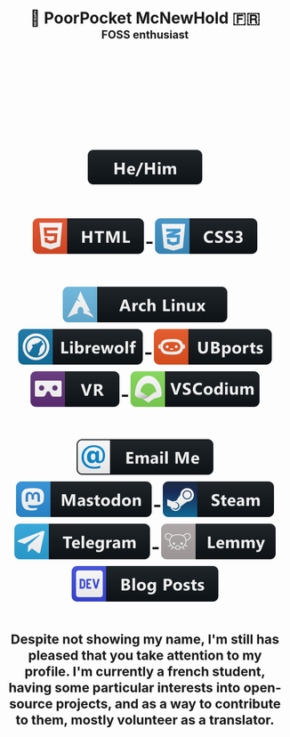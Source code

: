 <h1 align="center">🤘 PoorPocket McNewHold 🇫🇷<br />
  <sup>
    <sup>FOSS enthusiast</sup>
    <h1 align="center"><img alt=""
        src="https://mamot.fr/system/accounts/avatars/000/136/677/original/4c50d6325c41adda.gif" />
      <br />
      <p align="center">
        <a href="#">
          <img src="https://raw.githubusercontent.com/PoorPocketsMcNewHold/PoorPocketsMcNewHold/master/svg/pronouns/hehim.svg" alt="he / him" style="vertical-align:top; margin:6px 4px">
        </a>
      </p>
      <p align="center">
        <a href="#">
          <img src="https://raw.githubusercontent.com/PoorPocketsMcNewHold/PoorPocketsMcNewHold/master/svg/dev/languages/html.svg" alt="html" style="vertical-align:top; margin:6px 4px">
        </a>
        <a href="#">
          <img src="https://raw.githubusercontent.com/PoorPocketsMcNewHold/PoorPocketsMcNewHold/master/svg/dev/languages/css3.svg" alt="css3" style="vertical-align:top; margin:6px 4px">
        </a>
      </p>
      <p align="center">
        <a href="https://www.archlinux.org">
          <img src="https://raw.githubusercontent.com/PoorPocketsMcNewHold/PoorPocketsMcNewHold/master/svg/devices/archlinux.svg" alt="Arch Linux" style="vertical-align:top; margin:6px 4px">
        </a>
        <a href="https://librewolf-community.gitlab.io">
          <img src="https://raw.githubusercontent.com/PoorPocketsMcNewHold/PoorPocketsMcNewHold/master/svg/dev/misc/librewolf.svg" alt="Librewolf" style="vertical-align:top; margin:6px 4px">
        </a>
        <a href="https://wiki.pine64.org/index.php/PinePhone">
          <img src="https://raw.githubusercontent.com/PoorPocketsMcNewHold/PoorPocketsMcNewHold/master/svg/dev/misc/ubports.svg" alt="Pinephone CE UBports user"
            style="vertical-align:top; margin:6px 4px">
        </a>
        <a href="https://www.microsoft.com/en-us/windows/windows-mixed-reality">
          <img src="https://raw.githubusercontent.com/PoorPocketsMcNewHold/PoorPocketsMcNewHold/master/svg/dev/misc/vr.svg" alt="Windows Mixed Reality VR Headset" style="vertical-align:top; margin:6px 4px">
        </a>
        <a href="https://vscodium.com">
          <img src="https://raw.githubusercontent.com/PoorPocketsMcNewHold/PoorPocketsMcNewHold/master/svg/dev/tools/vscodium.svg" alt="Vscodium" style="vertical-align:top; margin:6px 4px">
        </a>
      </p>
      <p align="center">
        <a href="mailto:g.k@e.email">
          <img src="https://raw.githubusercontent.com/PoorPocketsMcNewHold/PoorPocketsMcNewHold/master/svg/social/email_me.svg" alt="Email_me" style="vertical-align:top; margin:6px 4px">
        </a>
        <a href="https://mamot.fr/@poorpocketsmcnewhold">
          <img src="https://raw.githubusercontent.com/PoorPocketsMcNewHold/PoorPocketsMcNewHold/master/svg/social/mastodon.svg" alt="Mastodon" style="vertical-align:top; margin:6px 4px">
        </a>
        <a href="https://steamcommunity.com/id/P-M_c_N_e_w_h_o_l_d/">
          <img src="https://raw.githubusercontent.com/PoorPocketsMcNewHold/PoorPocketsMcNewHold/master/svg/social/steam.svg" alt="Steam" style="vertical-align:top; margin:6px 4px">
        </a>
        <a href="https://t.me/PoorPocketsMcNewHold">
          <img src="https://raw.githubusercontent.com/PoorPocketsMcNewHold/PoorPocketsMcNewHold/master/svg/social/telegram.svg" alt="@PoorPocketsMcNewHold" style="vertical-align:top; margin:6px 4px">
        </a>
        <a href="https://dev.lemmy.ml/u/PoorPocketsMcNewHold">
          <img src="https://raw.githubusercontent.com/PoorPocketsMcNewHold/PoorPocketsMcNewHold/master/svg/social/lemmy.svg" alt="Lemmy" style="vertical-align:top; margin:6px 4px">
        </a>
        <a href="https://dev.to/poorpocketsmcnewhold">
          <img src="https://raw.githubusercontent.com/PoorPocketsMcNewHold/PoorPocketsMcNewHold/master/svg/blogs/devto.svg" alt="Dev.to" style="vertical-align:top; margin:6px 4px">
        </a>
      </p>
  </sup>
</h1>
  <p align="center">
    Despite not showing my name, I'm still has pleased that you take attention to my profile.
    I'm currently a french student, having some particular interests into open-source projects, and as a way to
    contribute to them, mostly volunteer as a translator.
</p>
